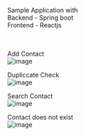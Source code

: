Sample Application with<br/>
Backend - Spring boot<br/>
Frontend - Reactjs<br/>
<br/>
<br/>

Add Contact<br/>
![image](https://github.com/rollyn/tpay/assets/712031/cf39b528-3f42-4c4b-91d7-f8e05a645426)
<br/>

Dupliccate Check<br/>
![image](https://github.com/rollyn/tpay/assets/712031/2677f71b-fc2d-46ff-b58f-ec409cb1d852)
<br/>

Search Contact<br/>
![image](https://github.com/rollyn/tpay/assets/712031/75dd3884-7ec3-4bee-89b4-5a0a40f15816)
<br/>

Contact does not exist<br/>
![image](https://github.com/rollyn/tpay/assets/712031/68a2c39b-c80a-48e2-bcd9-2db4d2c3e5c6)
<br/>
